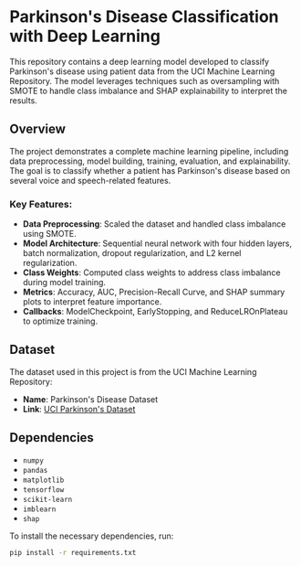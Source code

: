 # Parkinson's Disease Classification with Deep Learning

This repository contains a deep learning model developed to classify Parkinson's disease using patient data from the UCI Machine Learning Repository. The model leverages techniques such as oversampling with SMOTE to handle class imbalance and SHAP explainability to interpret the results.

## Overview

The project demonstrates a complete machine learning pipeline, including data preprocessing, model building, training, evaluation, and explainability. The goal is to classify whether a patient has Parkinson's disease based on several voice and speech-related features.

### Key Features:
- **Data Preprocessing**: Scaled the dataset and handled class imbalance using SMOTE.
- **Model Architecture**: Sequential neural network with four hidden layers, batch normalization, dropout regularization, and L2 kernel regularization.
- **Class Weights**: Computed class weights to address class imbalance during model training.
- **Metrics**: Accuracy, AUC, Precision-Recall Curve, and SHAP summary plots to interpret feature importance.
- **Callbacks**: ModelCheckpoint, EarlyStopping, and ReduceLROnPlateau to optimize training.

## Dataset

The dataset used in this project is from the UCI Machine Learning Repository:
- **Name**: Parkinson's Disease Dataset
- **Link**: [UCI Parkinson's Dataset](https://archive.ics.uci.edu/ml/machine-learning-databases/parkinsons/parkinsons.data)

## Dependencies

- `numpy`
- `pandas`
- `matplotlib`
- `tensorflow`
- `scikit-learn`
- `imblearn`
- `shap`

To install the necessary dependencies, run:

```bash
pip install -r requirements.txt
